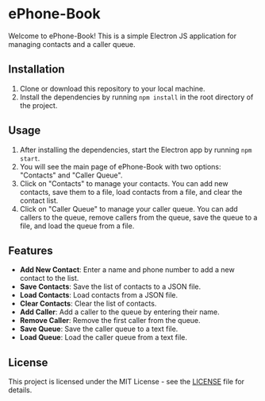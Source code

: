 # ePhone-Book

Welcome to ePhone-Book! This is a simple Electron JS application for managing contacts and a caller queue.

## Installation

1. Clone or download this repository to your local machine.
2. Install the dependencies by running `npm install` in the root directory of the project.

## Usage

1. After installing the dependencies, start the Electron app by running `npm start`.
2. You will see the main page of ePhone-Book with two options: "Contacts" and "Caller Queue".
3. Click on "Contacts" to manage your contacts. You can add new contacts, save them to a file, load contacts from a file, and clear the contact list.
4. Click on "Caller Queue" to manage your caller queue. You can add callers to the queue, remove callers from the queue, save the queue to a file, and load the queue from a file.

## Features

- **Add New Contact**: Enter a name and phone number to add a new contact to the list.
- **Save Contacts**: Save the list of contacts to a JSON file.
- **Load Contacts**: Load contacts from a JSON file.
- **Clear Contacts**: Clear the list of contacts.
- **Add Caller**: Add a caller to the queue by entering their name.
- **Remove Caller**: Remove the first caller from the queue.
- **Save Queue**: Save the caller queue to a text file.
- **Load Queue**: Load the caller queue from a text file.

## License

This project is licensed under the MIT License - see the [LICENSE](LICENSE) file for details.
